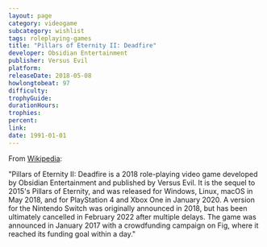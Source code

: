```yaml
---
layout: page
category: videogame
subcategory: wishlist
tags: roleplaying-games
title: "Pillars of Eternity II: Deadfire"
developer: Obsidian Entertainment
publisher: Versus Evil
platform:
releaseDate: 2018-05-08
howlongtobeat: 97
difficulty:
trophyGuide:
durationHours:
trophies:
percent:
link:
date: 1991-01-01
---
```


From [Wikipedia](https://en.wikipedia.org/wiki/Pillars_of_Eternity_II:_Deadfire):

"Pillars of Eternity II: Deadfire is a 2018 role-playing video game developed by Obsidian Entertainment and published by Versus Evil. It is the sequel to 2015's Pillars of Eternity, and was released for Windows, Linux, macOS in May 2018, and for PlayStation 4 and Xbox One in January 2020. A version for the Nintendo Switch was originally announced in 2018, but has been ultimately cancelled in February 2022 after multiple delays. The game was announced in January 2017 with a crowdfunding campaign on Fig, where it reached its funding goal within a day."

